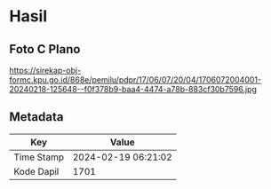 # Hasil

## Foto C Plano

https://sirekap-obj-formc.kpu.go.id/868e/pemilu/pdpr/17/06/07/20/04/1706072004001-20240218-125648--f0f378b9-baa4-4474-a78b-883cf30b7596.jpg


## Metadata

| Key        | Value               |
| ---------- | ------------------- |
| Time Stamp | 2024-02-19 06:21:02 |
| Kode Dapil | 1701                |



